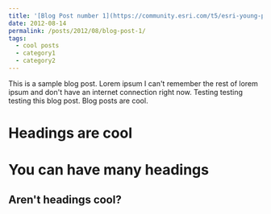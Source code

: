 ```yaml
---
title: '[Blog Post number 1](https://community.esri.com/t5/esri-young-professionals-network-blog/quot-rivers-of-knowledge-navigating-the-geospatial/ba-p/1327972)'
date: 2012-08-14
permalink: /posts/2012/08/blog-post-1/
tags:
  - cool posts
  - category1
  - category2
---
```


This is a sample blog post. Lorem ipsum I can't remember the rest of lorem ipsum and don't have an internet connection right now. Testing testing testing this blog post. Blog posts are cool.

Headings are cool
======

You can have many headings
======

Aren't headings cool?
------
